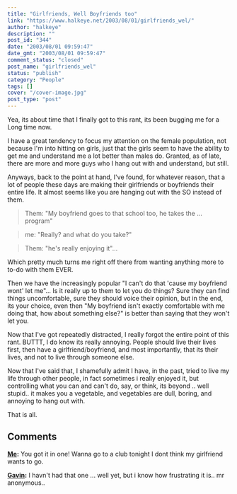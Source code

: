 ```yaml
---
title: "Girlfriends, Well Boyfriends too"
link: "https://www.halkeye.net/2003/08/01/girlfriends_wel/"
author: "halkeye"
description: ""
post_id: "344"
date: "2003/08/01 09:59:47"
date_gmt: "2003/08/01 09:59:47"
comment_status: "closed"
post_name: "girlfriends_wel"
status: "publish"
category: "People"
tags: []
cover: "/cover-image.jpg"
post_type: "post"
---
```


Yea, its about time that I finally got to this rant, its been bugging me for a Long time now.

I have a great tendency to focus my attention on the female population, not because I'm into hitting on girls, just that the girls seem to have the ability to get me and understand me a lot better than males do. Granted, as of late, there are more and more guys who I hang out with and understand, but still.

Anyways, back to the point at hand, I've found, for whatever reason, that a lot of people these days are making their girlfriends or boyfriends their entire life. It almost seems like you are hanging out with the SO instead of them.


> Them: "My boyfriend goes to that school too, he takes the ... program"

> me: "Really? and what do you take?"

> Them: "he's really enjoying it"...


Which pretty much turns me right off there from wanting anything more to to-do with them EVER.

Then we have the increasingly popular "I can't do that 'cause my boyfriend wont' let me"... Is it really up to them to let you do things? Sure they can find things uncomfortable, sure they should voice their opinion, but in the end, its your choice, even then "My boyfriend isn't exactly comfortable with me doing that, how about something else?" is better than saying that they won't let you.

Now that I've got repeatedly distracted, I really forgot the entire point of this rant. BUTTT, I do know its really annoying. People should live their lives first, then have a girlfriend/boyfriend, and most importantly, that its their lives, and not to live through someone else.

Now that I've said that, I shamefully admit I have, in the past, tried to live my life through other people, in fact sometimes i really enjoyed it, but controlling what you can and can't do, say, or think, its beyond .. well stupid.. it makes you a vegetable, and vegetables are dull, boring, and annoying to hang out with.

That is all.

## Comments

**[Me](#11 "2003-08-14 07:51:21"):** You got it in one!
 Wanna go to a club tonight
 I dont think my girlfriend wants to go.

**[Gavin](#12 "2003-08-14 11:35:52"):** I havn't had that one ... well yet, but i know how frustrating it is.. mr anonymous..

